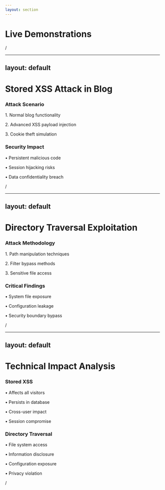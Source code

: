 ```yaml
---
layout: section
---
```


# Live Demonstrations

<div class="slide-number">
  <SlideCurrentNo />/<SlideTotalNo />
</div>

---
layout: default
---

# Stored XSS Attack in Blog

<div class="grid grid-cols-2 gap-8">
  <div>
    <h3 class="text-xl mb-4">Attack Scenario</h3>
    <div class="space-y-4">
      <p>1. Normal blog functionality</p>
      <p>2. Advanced XSS payload injection</p>
      <p>3. Cookie theft simulation</p>
    </div>
  </div>
  <div class="flex flex-col justify-center">
    <h3 class="text-xl mb-4">Security Impact</h3>
    <div class="space-y-4">
      <p>• Persistent malicious code</p>
      <p>• Session hijacking risks</p>
      <p>• Data confidentiality breach</p>
    </div>
  </div>
</div>

<!-- Emplacement pour le GIF de démonstration -->
<!-- <div class="mt-8">
  <img 
    src="/demos/stored-xss.gif" 
    class="rounded-lg shadow-lg w-full"
    alt="Stored XSS Attack demonstration"
  />
</div> -->

<div class="slide-number">
  <SlideCurrentNo />/<SlideTotalNo />
</div>

---
layout: default
---

# Directory Traversal Exploitation

<div class="grid grid-cols-2 gap-8">
  <div>
    <h3 class="text-xl mb-4">Attack Methodology</h3>
    <div class="space-y-4">
      <p>1. Path manipulation techniques</p>
      <p>2. Filter bypass methods</p>
      <p>3. Sensitive file access</p>
    </div>
  </div>
  <div class="flex flex-col justify-center">
    <h3 class="text-xl mb-4">Critical Findings</h3>
    <div class="space-y-4">
      <p>• System file exposure</p>
      <p>• Configuration leakage</p>
      <p>• Security boundary bypass</p>
    </div>
  </div>
</div>

<!-- Emplacement pour le GIF de démonstration -->
<!-- <div class="mt-8">
  <img 
    src="/demos/directory-traversal.gif" 
    class="rounded-lg shadow-lg w-full"
    alt="Directory Traversal demonstration"
  />
</div> -->

<div class="slide-number">
  <SlideCurrentNo />/<SlideTotalNo />
</div>

---
layout: default
---

# Technical Impact Analysis

<div class="grid grid-cols-2 gap-8">
  <div class="bg-red-50/20 p-6 rounded-lg">
    <h3 class="text-xl mb-4">Stored XSS</h3>
    <div class="space-y-4">
      <p>• Affects all visitors</p>
      <p>• Persists in database</p>
      <p>• Cross-user impact</p>
      <p>• Session compromise</p>
    </div>
  </div>
  <div class="bg-blue-50/20 p-6 rounded-lg">
    <h3 class="text-xl mb-4">Directory Traversal</h3>
    <div class="space-y-4">
      <p>• File system access</p>
      <p>• Information disclosure</p>
      <p>• Configuration exposure</p>
      <p>• Privacy violation</p>
    </div>
  </div>
</div>

<div class="slide-number">
  <SlideCurrentNo />/<SlideTotalNo />
</div>